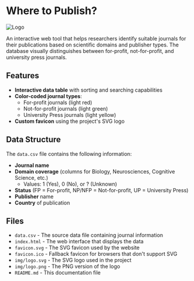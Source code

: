 # Where to Publish?

![Logo](https://raw.githubusercontent.com/ThibaultLatrille/WhereToPublish/main/img/logo128px.png)

An interactive web tool that helps researchers identify suitable journals for their publications based on scientific domains and publisher types. The database visually distinguishes between for-profit, not-for-profit, and university press journals.

## Features

- **Interactive data table** with sorting and searching capabilities
- **Color-coded journal types**:
  - For-profit journals (light red)
  - Not-for-profit journals (light green)
  - University Press journals (light yellow)
- **Custom favicon** using the project's SVG logo

## Data Structure

The `data.csv` file contains the following information:

- **Journal name**
- **Domain coverage** (columns for Biology, Neurosciences, Cognitive Science, etc.)
  - Values: 1 (Yes), 0 (No), or ? (Unknown)
- **Status** (FP = For-profit, NP/NFP = Not-for-profit, UP = University Press)
- **Publisher** name
- **Country** of publication

## Files

- `data.csv` - The source data file containing journal information
- `index.html` - The web interface that displays the data
- `favicon.svg` - The SVG favicon used by the website
- `favicon.ico` - Fallback favicon for browsers that don't support SVG
- `img/logo.svg` - The SVG logo used in the project
- `img/logo.png` - The PNG version of the logo
- `README.md` - This documentation file
